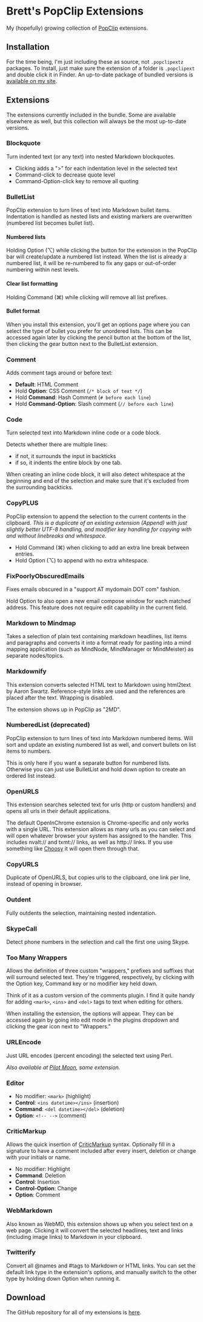 Brett's PopClip Extensions
=================

My (hopefully) growing collection of [PopClip][popclip] extensions. 

## Installation

For the time being, I'm just including these as source, not `.popclipextz` packages. To install, just make sure the extension of a folder is `.popclipext` and double click it in Finder. An up-to-date package of bundled versions is [available on my site](http://brettterpstra.com/2013/03/12/more-markdown-for-popclip/).

## Extensions

The extensions currently included in the bundle. Some are available elsewhere as well, but this collection will always be the most up-to-date versions.

### Blockquote

Turn indented text (or any text) into nested Markdown blockquotes.

* Clicking adds a ">" for each indentation level in the selected text
* Command-click to decrease quote level
* Command-Option-click key to remove all quoting

### BulletList

PopClip extension to turn lines of text into Markdown bullet items. Indentation is handled as nested lists and existing markers are overwritten (numbered list becomes bullet list).

#### Numbered lists

Holding Option (⌥) while clicking the button for the extension in the PopClip bar will create/update a numbered list instead. When the list is already a numbered list, it will be re-numbered to fix any gaps or out-of-order numbering within nest levels.

#### Clear list formatting

Holding Command (⌘) while clicking will remove all list prefixes.

#### Bullet format

When you install this extension, you'll get an options page where you can select the type of bullet you prefer for unordered lists. This can be accessed again later by clicking the pencil button at the bottom of the list, then clicking the gear button next to the BulletList extension.

### Comment

Adds comment tags around or before text:

* **Default**: HTML Comment
* Hold **Option**: CSS Comment (`/* block of text */`)
* Hold **Command**: Hash Comment (`# before each line`)
* Hold **Command-Option**: Slash comment (`// before each line`)

### Code

Turn selected text into Markdown inline code or a code block. 

Detects whether there are multiple lines: 

* if not, it surrounds the input in backticks
* if so, it indents the entire block by one tab.

When creating an inline code block, it will also detect whitespace at the beginning and end of the selection and make sure that it's excluded from the surrounding backticks.

### CopyPLUS

PopClip extension to append the selection to the current contents in the clipboard. *This is a duplicate of an existing extension (Append) with just slightly better UTF-8 handling, and modifier key handling for copying with and without linebreaks and whitespace.*

* Hold Command (⌘) when clicking to add an extra line break between entries.
* Hold Option (⌥) to append with no extra whitespace.

### FixPoorlyObscuredEmails

Fixes emails obscured in a "support AT mydomain DOT com" fashion.

Hold Option to also open a new email compose window for each matched address. This feature does not require edit capability in the current field.

### Markdown to Mindmap

Takes a selection of plain text containing markdown headlines, list items and paragraphs and converts it into a format ready for pasting into a mind mapping application (such as MindNode, MindManager or MindMeister) as separate nodes/topics.

### Markdownify

This extension converts selected HTML text to Markdown using html2text by Aaron Swartz. Reference-style links are used and the references are placed after the text. Wrapping is disabled.

The extension shows up in PopClip as "2MD".

### NumberedList (deprecated)

PopClip extension to turn lines of text into Markdown numbered items. Will sort and update an existing numbered list as well, and convert bullets on list items to numbers.

This is only here if you want a separate button for numbered lists. Otherwise you can just use BulletList and hold down option to create an ordered list instead.

### OpenURLS

This extension searches selected text for urls (http or custom handlers) and opens all urls in their default applications.

The default OpenInChrome extension is Chrome-specific and only works with a single URL. This extension allows as many urls as you can select and will open whatever browser your system has assigned to the handler. This includes nvalt:// and txmt:// links, as well as http:// links. If you use something like [Choosy][choosy] it will open them through that.

### CopyURLS

Duplicate of OpenURLS, but copies urls to the clipboard, one link per line, instead of opening in browser.

### Outdent

Fully outdents the selection, maintaining nested indentation.


### SkypeCall

Detect phone numbers in the selection and call the first one using Skype.

### Too Many Wrappers

Allows the definition of three custom "wrappers," prefixes and suffixes that will surround selected text. They're triggered, respectively, by clicking with the Option key, Command key or no modifier key held down. 

Think of it as a custom version of the comments plugin. I find it quite handy for adding `<mark>`, `<ins>` and `<del>` tags to text when editing for others.

When installing the extension, the options will appear. They can be accessed again by going into edit mode in the plugins dropdown and clicking the gear icon next to "Wrappers."

### URLEncode

Just URL encodes (percent encoding) the selected text using Perl.

*Also available at [Pilot Moon](http://pilotmoon.com/popclip/extensions/page/URLEncode), same extension.*

### Editor

- No modifier: `<mark>` (highlight)
- **Control**: `<ins datetime></ins>` (insertion)
- **Command**: `<del datetime></del>` (deletion)
- **Option**: `<!-- -->` (comment)

### CriticMarkup

Allows the quick insertion of [CriticMarkup][] syntax. Optionally fill in a signature to have a comment included after every insert, deletion or change with your initials or name.

- No modifier: Highlight
- **Command**: Deletion
- **Control**: Insertion
- **Control-Option**: Change
- **Option**: Comment

[CriticMarkup]: http://criticmarkup.com/spec.php

### WebMarkdown

Also known as WebMD, this extension shows up when you select text on a web page. Clicking it will convert the selected headlines, text and links (including image links) to Markdown in your clipboard.

### Twitterify

Convert all @names and #tags to Markdown or HTML links. You can set the default link type in the extension's options, and manually switch to the other type by holding down Option when running it.


## Download

The GitHub repository for all of my extensions is [here][github].

[popclip]: http://pilotmoon.com/popclip/
[choosy]: http://www.choosyosx.com/
[github]: https://github.com/ttscoff/popclipextensions

